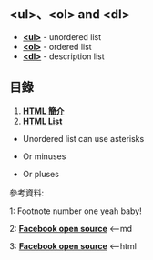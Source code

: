## &lt;ul&gt;、&lt;ol&gt; and &lt;dl&gt;

* **<a href="https://developer.mozilla.org/en-US/docs/Web/HTML/Element/ul" target="_blank">&lt;ul&gt;</a>** - unordered list
* **<a href="https://developer.mozilla.org/en-US/docs/Web/HTML/Element/ul" target="_blank">&lt;ol&gt;</a>** - ordered list
* **<a href="https://developer.mozilla.org/en-US/docs/Web/HTML/Element/ul" target="_blank">&lt;dl&gt;</a>** - description list

<div class="divider"></div>

## 目錄

1. [**HTML 簡介**](/spring/spring_page1)
2. [**HTML List**](/HTML/HTML_List)

* Unordered list can use asterisks
- Or minuses
+ Or pluses

<div class="divider"></div>

參考資料:

1: Footnote number one yeah baby!

2: [**Facebook open source**](https://facebook.github.io/react/) <--md

3: **<a href="https://facebook.github.io/react/" target="_blank">Facebook open source</a>** <--html
